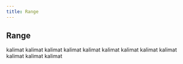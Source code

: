 ```yaml
---
title: Range
---
```


## Range

kalimat kalimat
kalimat kalimat
kalimat kalimat
kalimat kalimat
kalimat kalimat
kalimat kalimat
